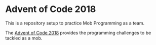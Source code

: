 # Advent of Code 2018

This is a repository setup to practice Mob Programming as a team.

The [Advent of Code 2018](https://adventofcode.com/2018) provides the programming challenges to be tackled as a mob.
